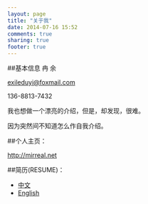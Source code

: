 ```yaml
---
layout: page
title: "关于我"
date: 2014-07-16 15:52
comments: true
sharing: true
footer: true
---
```



##基本信息
冉 余

exileduyi@foxmail.com

136-8813-7432

<!--
##专业技能：
- 熟练掌握C，Javascript语言，对Java，Python，Ruby等语言均有了解
- 熟悉常用数据结构及相关算法
- 熟悉Node.js，及在该平台下进行Web应用开发
- 熟悉HTML/CSS前端技术，熟练运用HTML5相关技术
- 了解Linux运维基本方法和常用工具使用
- 了解Android移动开发流程，使用过Phonegap等跨平台移动技术
- 了解SQL基础知识，以及某些NoSQL数据库如MongoDB
- 英文文档阅读能力，喜欢尝试最新的技术，追求编写优雅的代码

##教育经历：

成都理工大学(CDUT)， 2011-2015.

工学学士学位，信息工程 （GPA 3.2/4.0）

- Linux平台编程及TCP/IP网络编程
- 单片机与嵌入式系统设计

##个人项目：
**Fling HTML5**

益智游戏Fling！的HTML5复刻版。

项目地址：https://github.com/mirreal/Fling-HTML5

**Multi-Todolist**

一个多人协作式便签应用。想法来源于管理人员使用便签这种简单原始的办法分配任务。

项目地址：https://github.com/mirreal/multi-todolist

**Draw Something**

你画我猜模式的简单复刻版。Server端使用Express和Socket.io实现，前端画板使用HTML5Canvas实现，通过WebSocket实时传输数据。

项目地址：https://git.oschina.net/exileduyi/draw-something

-->

我也想做一个漂亮的介绍，但是，却发现，很难。

因为突然间不知道怎么作自我介绍。


##个人主页：

http://mirreal.net

##简历(RESUME)：

- [中文](http://mirreal.net/resume_zh.pdf)
- [English](http://mirreal.net/resume_en.pdf)